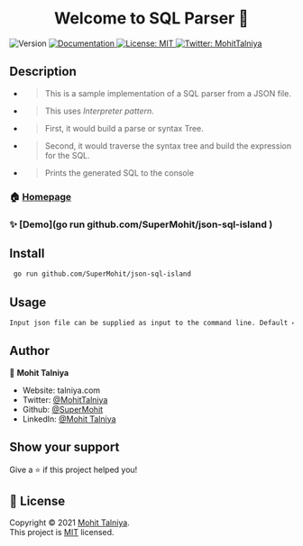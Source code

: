 <h1 align="center">Welcome to SQL Parser 👋</h1>
<p>
  <img alt="Version" src="https://img.shields.io/badge/version-v1.1.0-blue.svg?cacheSeconds=2592000" />
  <a href="https://github.com/SuperMohit/json-sql-island/tree/master/docs" target="_blank">
    <img alt="Documentation" src="https://img.shields.io/badge/documentation-yes-brightgreen.svg" />
  </a>
  <a href="https://github.com/SuperMohit/json-sql-island/blob/master/LICENSE" target="_blank">
    <img alt="License: MIT" src="https://img.shields.io/badge/License-MIT-yellow.svg" />
  </a>
  <a href="https://twitter.com/MohitTalniya" target="_blank">
    <img alt="Twitter: MohitTalniya" src="https://img.shields.io/twitter/follow/MohitTalniya.svg?style=social" />
  </a>
</p>

## Description

* > This is a sample implementation of a SQL parser from a JSON file. 
* > This uses *Interpreter pattern*. 
* > First, it would build a parse or syntax Tree.
* > Second, it would traverse the syntax tree and build the expression for the SQL.
* > Prints the generated SQL to the console

### 🏠 [Homepage](https://github.com/SuperMohit/json-sql-island)

### ✨ [Demo](go run github.com/SuperMohit/json-sql-island )

## Install

```sh
 go run github.com/SuperMohit/json-sql-island 
```

## Usage

```sh
Input json file can be supplied as input to the command line. Default = input.json
```

## Author

👤 **Mohit Talniya**

* Website: talniya.com
* Twitter: [@MohitTalniya](https://twitter.com/MohitTalniya)
* Github: [@SuperMohit](https://github.com/SuperMohit)
* LinkedIn: [@Mohit Talniya](https://linkedin.com/in/MohitTalniya)

## Show your support

Give a ⭐️ if this project helped you!

## 📝 License

Copyright © 2021 [Mohit Talniya](https://github.com/SuperMohit).<br />
This project is [MIT](https://github.com/SuperMohit/json-sql-island/blob/master/LICENSE) licensed.
